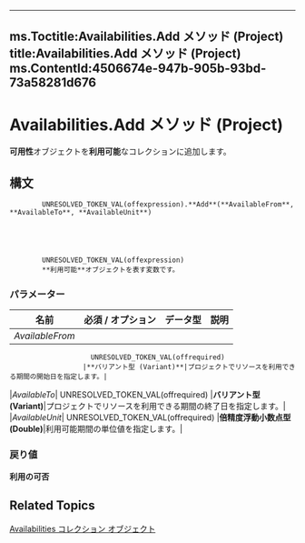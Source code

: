 

---
ms.Toctitle:Availabilities.Add メソッド (Project)
title:Availabilities.Add メソッド (Project)
ms.ContentId:4506674e-947b-905b-93bd-73a58281d676
---
# Availabilities.Add メソッド (Project)




**可用性**オブジェクトを**利用可能**なコレクションに追加します。

## 構文

            UNRESOLVED_TOKEN_VAL(offexpression).**Add**(**AvailableFrom**, **AvailableTo**, **AvailableUnit**)





            UNRESOLVED_TOKEN_VAL(offexpression)
            **利用可能**オブジェクトを表す変数です。

### パラメーター

|**名前**|**必須 / オプション**|**データ型**|**説明**|
|---|---|---|---|
|*AvailableFrom*|
                        UNRESOLVED_TOKEN_VAL(offrequired)
                      |**バリアント型 (Variant)**|プロジェクトでリソースを利用できる期間の開始日を指定します。|
|*AvailableTo*|
                        UNRESOLVED_TOKEN_VAL(offrequired)
                      |**バリアント型 (Variant)**|プロジェクトでリソースを利用できる期間の終了日を指定します。|
|*AvailableUnit*|
                        UNRESOLVED_TOKEN_VAL(offrequired)
                      |**倍精度浮動小数点型 (Double)**|利用可能期間の単位値を指定します。|



### 戻り値
**利用の可否**





## Related Topics

[Availabilities コレクション オブジェクト](51224d62-777b-1ae3-a646-ca977464d37d.md)




